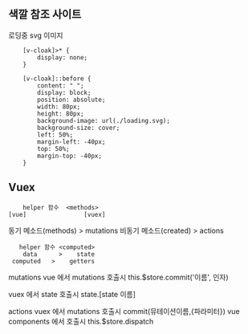 ## 색깔 참조 사이트

로딩중 svg 이미지

```
    [v-cloak]>* {
        display: none;
    }

    [v-cloak]::before {
        content: " ";
        display: block;
        position: absolute;
        width: 80px;
        height: 80px;
        background-image: url(./loading.svg);
        background-size: cover;
        left: 50%;
        margin-left: -40px;
        top: 50%;
        margin-top: -40px;
    }
```

## Vuex

        helper 함수  <methods>
    [vue]                [vuex]

동기 메소드(methods) > mutations
비동기 메소드(created) > actions

       helper 함수 <computed>
        data      >    state
     computed   >    getters

mutations
vue 에서 mutations 호출시 this.$store.commit('이름', 인자)

vuex 에서 state 호출시 state.[state 이름]

actions
vuex 에서 mutations 호출시 commit(뮤테이션이름,{파라미터})
vue components 에서 호출시 this.$store.dispatch
